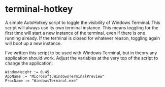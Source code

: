 # terminal-hotkey

A simple AutoHotkey script to toggle the visibility of Windows Terminal. This script will always use its own terminal instance. This means toggling for the first time will start a new instance of the terminal, even if there is one running already. If the terminal is closed for whatever reason, toggling again will boot up a new instance.

I've written this script to be used with Windows Terminal, but in theory any application should work. Adjust the variables at the very top of the script to change the application:

```ahk
WindowHeight := 0.45
AppName := "Microsoft.WindowsTerminalPreview"
ProcName := "WindowsTerminal.exe"
```
